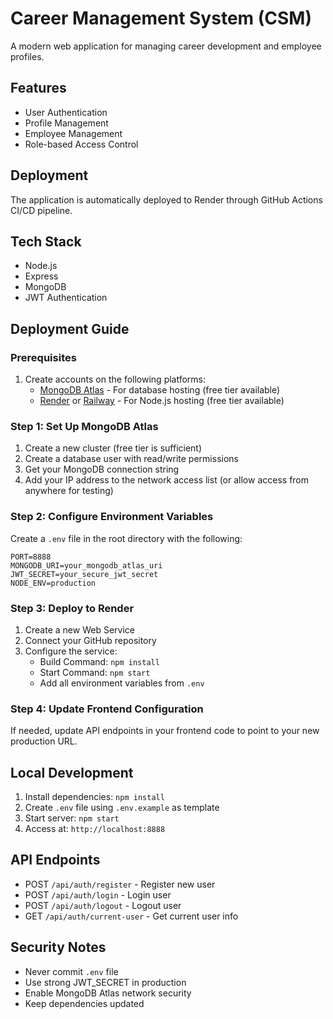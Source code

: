 # Career Management System (CSM)

A modern web application for managing career development and employee profiles.

## Features
- User Authentication
- Profile Management
- Employee Management
- Role-based Access Control

## Deployment
The application is automatically deployed to Render through GitHub Actions CI/CD pipeline.

## Tech Stack
- Node.js
- Express
- MongoDB
- JWT Authentication

## Deployment Guide

### Prerequisites
1. Create accounts on the following platforms:
   - [MongoDB Atlas](https://www.mongodb.com/cloud/atlas) - For database hosting (free tier available)
   - [Render](https://render.com) or [Railway](https://railway.app) - For Node.js hosting (free tier available)

### Step 1: Set Up MongoDB Atlas
1. Create a new cluster (free tier is sufficient)
2. Create a database user with read/write permissions
3. Get your MongoDB connection string
4. Add your IP address to the network access list (or allow access from anywhere for testing)

### Step 2: Configure Environment Variables
Create a `.env` file in the root directory with the following:
```env
PORT=8888
MONGODB_URI=your_mongodb_atlas_uri
JWT_SECRET=your_secure_jwt_secret
NODE_ENV=production
```

### Step 3: Deploy to Render
1. Create a new Web Service
2. Connect your GitHub repository
3. Configure the service:
   - Build Command: `npm install`
   - Start Command: `npm start`
   - Add all environment variables from `.env`

### Step 4: Update Frontend Configuration
If needed, update API endpoints in your frontend code to point to your new production URL.

## Local Development
1. Install dependencies: `npm install`
2. Create `.env` file using `.env.example` as template
3. Start server: `npm start`
4. Access at: `http://localhost:8888`

## API Endpoints
- POST `/api/auth/register` - Register new user
- POST `/api/auth/login` - Login user
- POST `/api/auth/logout` - Logout user
- GET `/api/auth/current-user` - Get current user info

## Security Notes
- Never commit `.env` file
- Use strong JWT_SECRET in production
- Enable MongoDB Atlas network security
- Keep dependencies updated
